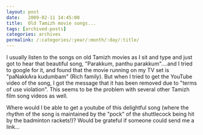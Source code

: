 ```yaml
---
layout: post
date:	2009-02-11 14:45:00
title:  Old Tamizh movie songs...
tags: [archived-posts]
categories: archives
permalink: /:categories/:year/:month/:day/:title/
---
```

I usually listen to the songs on old Tamizh movies as I sit and type and just got to hear that beautiful song, "Parakkum, panthu parakkum"....and I tried to google for it, and found that the movie running on my TV set is "paNakkAra kudumbam" (Rich family). But when I tried to get the YouTube video of the song, I got the message that it has been removed due to "terms of use violation". This seems to be the problem with several other Tamizh film song videos as well.

Where would I be able to get a youtube of this delightful song (where the rhythm of the song is maintained by the "pock" of the shuttlecock being hit by the badminton rackets!)? Would be grateful if someone could send me a link...
